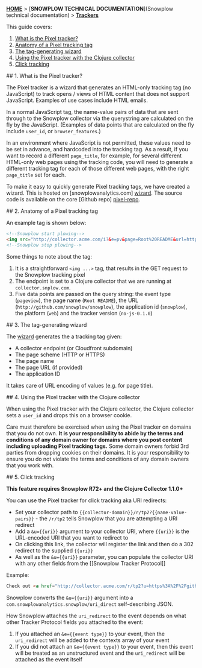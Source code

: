 [**HOME**](Home) > [**SNOWPLOW TECHNICAL DOCUMENTATION**](Snowplow technical documentation) > [**Trackers**](trackers)

This guide covers:

1. [What is the Pixel tracker?](#what)
2. [Anatomy of a Pixel tracking tag](#anatomy)
3. [The tag-generating wizard](#wizard)
4. [Using the Pixel tracker with the Clojure collector](#clojure)
5. [Click tracking](#click-tracking)

<a name="what" />
## 1. What is the Pixel tracker?

The Pixel tracker is a wizard that generates an HTML-only tracking tag (no JavaScript) to track opens / views of HTML content that does not support JavaScript. Examples of use cases include HTML emails.

In a normal JavaScript tag, the name-value pairs of data that are sent through to the Snowplow collector via the querystring are calculated on the fly by the JavaScript. (Examples of data points that are calculated on the fly include `user_id`, or `browser_features`.)

In an environment where JavaScript is not permitted, these values need to be set in advance, and hardcoded into the tracking tag. As a result, if you want to record a different `page_title`, for example, for several different HTML-only web pages using the tracking code, you will need to generate a different tracking tag for each of those different web pages, with the right `page_title` set for each.

To make it easy to quickly generate Pixel tracking tags, we have created a wizard. This is hosted on [snowplowanalytics.com] [wizard]. The source code is available on the core [Github repo] [pixel-repo].

<a name="anatomy" />
## 2. Anatomy of a Pixel tracking tag

An example tag is shown below:

```html
<!--Snowplow start plowing-->
<img src="http://collector.acme.com/i?&e=pv&page=Root%20README&url=http%3A%2F%2Fgithub.com%2Fsnowplow%2Fsnowplow&aid=snowplow&p=web&tv=no-js-0.1.0" />
<!--Snowplow stop plowing-->
```

Some things to note about the tag:

1. It is a straightforward `<img ...>` tag, that results in the GET request to the Snowplow tracking pixel
2. The endpoint is set to a Clojure collector that we are running at `collector.snplow.com`.
3. Five data points are passed on the query string: the event type (`pageview`), the page name (`Root README`), the URL (`http://github.com/snowplow/snowplow`), the application id (`snowplow`), the platform (`web`) and the tracker version (`no-js-0.1.0`)

<a name="wizard" />
## 3. The tag-generating wizard

The [wizard] generates the a tracking tag given:

* A collector endpoint (or Cloudfront subdomain)
* The page scheme (HTTP or HTTPS)
* The page name
* The page URL (if provided)
* The application ID

It takes care of URL encoding of values (e.g. for page title).

<a name="clojure" />
## 4. Using the Pixel tracker with the Clojure collector

When using the Pixel tracker with the Clojure collector, the Clojure collector sets a `user_id` and drops this on a browser cookie.

Care must therefore be exercised when using the Pixel tracker on domains that you do not own. **It is your responsibility to abide by the terms and conditions of any domain owner for domains where you post content including uploading Pixel tracking tags.** Some domain owners forbid 3rd parties from dropping cookies on their domains. It is your responsibility to ensure you do not violate the terms and conditions of any domain owners that you work with.

<a name="click-tracking" />
## 5. Click tracking

**This feature requires Snowplow R72+ and the Clojure Collector 1.1.0+**

You can use the Pixel tracker for click tracking aka URI redirects:

* Set your collector path to `{{collector-domain}}/r/tp2?{{name-value-pairs}}` - the `/r/tp2` tells Snowplow that you are attempting a URI redirect
* Add a `&u={{uri}}` argument to your collector URI, where `{{uri}}` is the URL-encoded URI that you want to redirect to
* On clicking this link, the collector will register the link and then do a 302 redirect to the supplied `{{uri}}`
* As well as the `&u={{uri}}` parameter, you can populate the collector URI with any other fields from the [[Snowplow Tracker Protocol]]

Example:

```html
Check out <a href="http://collector.acme.com/r/tp2?u=https%3A%2F%2Fgithub.com%2Fsnowplow%2Fhuskimo">Huskimo</a>
```

Snowplow converts the `&u={{uri}}` argument into a `com.snowplowanalytics.snowplow/uri_direct` self-describing JSON.

How Snowplow attaches the `uri_redirect` to the event depends on what other Tracker Protocol fields you attached to the event:

1. If you attached an `&e={{event type}}` to your event, then the `uri_redirect` will be added to the contexts array of your event
2. If you did not attach an `&e={{event type}}` to your event, then this event will be treated as an unstructured event and the `uri_redirect` will be attached as the event itself

[wizard]: http://snowplowanalytics.com/no-js-tracker.html
[pixel-repo]: https://github.com/snowplow/snowplow/tree/master/1-trackers/no-js-tracker
